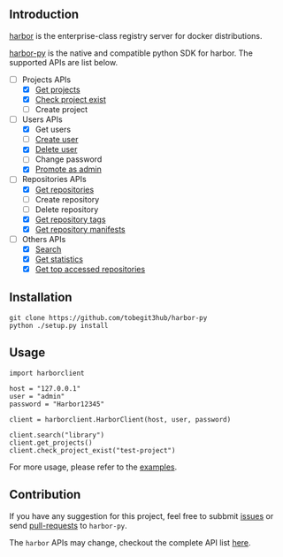 ## Introduction

[harbor](https://github.com/vmware/harbor) is the enterprise-class registry server for docker distributions.

[harbor-py](https://github.com/tobegit3hub/harbor-py) is the native and compatible python SDK for harbor. The supported APIs are list below.

- [ ] Projects APIs
  - [x] [Get projects](./examples/get_projects.py)
  - [x] [Check project exist](./examples/check_project_exist.py)
  - [ ] Create project
- [ ] Users APIs
  - [x] Get users
  - [ ] [Create user](./examples/get_users.py)
  - [x] [Delete user](./examples/delete_user.py)
  - [ ] Change password
  - [x] [Promote as admin](./examples/promote_as_admin.py)
- [ ] Repositories APIs
  - [x] [Get repositories](./examples/get_repositories.py)
  - [ ] Create repository
  - [ ] Delete repository
  - [x] [Get repository tags](./examples/get_repository_tags.py)
  - [x] [Get repository manifests](./examples/get_repository_manifests.py)
- [ ] Others APIs
  - [x] [Search](./examples/search.py)
  - [x] [Get statistics](./examples/get_statistics.py)
  - [x] [Get top accessed repositories](./examples/get_top_accessed_repositories.py)

## Installation

```
git clone https://github.com/tobegit3hub/harbor-py
python ./setup.py install
```

## Usage

```
import harborclient

host = "127.0.0.1"
user = "admin"
password = "Harbor12345"

client = harborclient.HarborClient(host, user, password)

client.search("library")
client.get_projects()
client.check_project_exist("test-project")
```

For more usage, please refer to the [examples](./examples/).

## Contribution

If you have any suggestion for this project, feel free to subbmit [issues](https://github.com/tobegit3hub/harbor-py/issues) or send [pull-requests](https://github.com/tobegit3hub/harbor-py/pulls) to `harbor-py`.

The `harbor` APIs may change, checkout the complete API list [here](https://github.com/vmware/harbor/blob/master/docs/configure_swagger.md).
